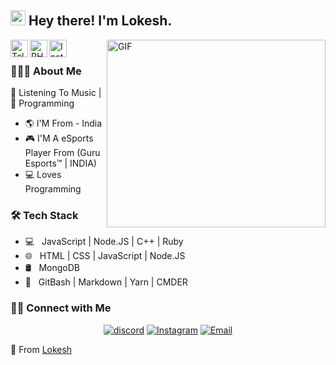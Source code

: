 <h2> <img src="https://raw.githubusercontent.com/MartinHeinz/MartinHeinz/master/wave.gif" width="24px"> Hey there! I'm Lokesh.</h2>

<a href="https://discord.gg/nthHcvz">
  <img align="left" alt="Telegram" width="28px" src="https://cdn.jsdelivr.net/npm/simple-icons@v3/icons/discord.svg" />
</a>
<a href="https://twitter.com/ritikdhayal2">
  <img align="left" alt="PHOENIX| Twitter" width="28px" src="https://cdn.jsdelivr.net/npm/simple-icons@v3/icons/twitter.svg" />
</a>
<a href="https://www.instagram.com/ig_ritikdhayal/">
  <img align="left" alt="Instagram" width="28px" src="https://cdn.jsdelivr.net/npm/simple-icons@v3/icons/instagram.svg" />
</a>
<img align="right" height="300px" width="350px" alt="GIF" src="https://cdn.discordapp.com/attachments/838059810733031475/848928456196227142/Lokesh.png" />

&nbsp;&nbsp; <h3> 👨🏻‍💻 About Me </h3>
 🖤 Listening To Music  | :blue_heart: Programming

- :earth_americas: I'M From - India
- :video_game: I'M A eSports Player From (Guru Esports™ | INDIA)
- 💻 Loves Programming

<h3>🛠 Tech Stack</h3>

- 💻 &nbsp; JavaScript | Node.JS | C++ | Ruby
- 🌐 &nbsp; HTML | CSS | JavaScript | Node.JS
- 🛢 &nbsp; MongoDB
- 🔧 &nbsp; GitBash | Markdown | Yarn | CMDER


<h3> 🤝🏻 Connect with Me </h3>

<p align="center">
<!--<a href="https://www.adityavsingh.com/"><img alt="Website" src="https://img.shields.io/badge/Website-www.adityavsingh.com-blue?style=flat-square&logo=google-chrome"></a>-->
<a href="https://discord.gg/ee7ryDG"><img alt="discord" src="https://img.shields.io/discord/739811034734264422?label=DISCORD&logo=discord&logoColor=fff"></a>
<a href="https://www.instagram.com/ig_lokeshgamingyt"><img alt="Instagram" src="https://img.shields.io/badge/Instagram-ig_lokeshgamingyt-blue?style=flat-square&logo=instagram"></a>
<a href="mailto:support@ratioofficial.com"><img alt="Email" src="https://img.shields.io/badge/Email-support@ratioofficial.com-blue?style=flat-square&logo=gmail"></a>
</p>

🖤 From [Lokesh](https://discord.gg/nthHcvz)
